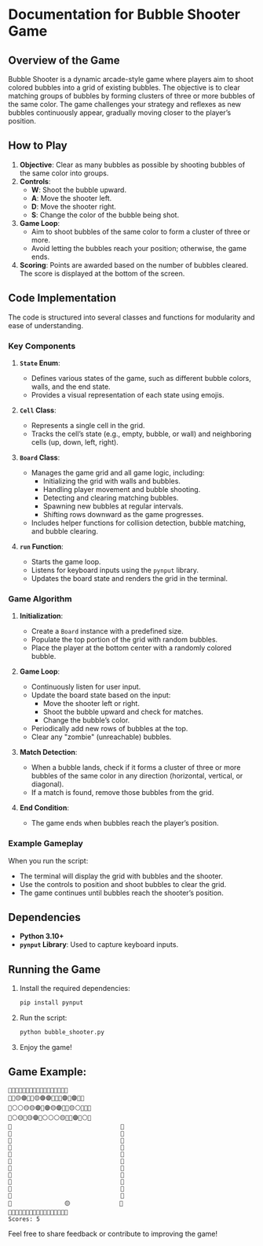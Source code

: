 # Documentation for Bubble Shooter Game

## Overview of the Game
Bubble Shooter is a dynamic arcade-style game where players aim to shoot colored bubbles into a grid of existing bubbles. The objective is to clear matching groups of bubbles by forming clusters of three or more bubbles of the same color. The game challenges your strategy and reflexes as new bubbles continuously appear, gradually moving closer to the player’s position.

## How to Play
1. **Objective**: Clear as many bubbles as possible by shooting bubbles of the same color into groups.
2. **Controls**:
   - **W**: Shoot the bubble upward.
   - **A**: Move the shooter left.
   - **D**: Move the shooter right.
   - **S**: Change the color of the bubble being shot.
3. **Game Loop**:
   - Aim to shoot bubbles of the same color to form a cluster of three or more.
   - Avoid letting the bubbles reach your position; otherwise, the game ends.
4. **Scoring**: Points are awarded based on the number of bubbles cleared. The score is displayed at the bottom of the screen.

## Code Implementation
The code is structured into several classes and functions for modularity and ease of understanding.

### Key Components
1. **`State` Enum**:
   - Defines various states of the game, such as different bubble colors, walls, and the end state.
   - Provides a visual representation of each state using emojis.

2. **`Cell` Class**:
   - Represents a single cell in the grid.
   - Tracks the cell’s state (e.g., empty, bubble, or wall) and neighboring cells (up, down, left, right).

3. **`Board` Class**:
   - Manages the game grid and all game logic, including:
     - Initializing the grid with walls and bubbles.
     - Handling player movement and bubble shooting.
     - Detecting and clearing matching bubbles.
     - Spawning new bubbles at regular intervals.
     - Shifting rows downward as the game progresses.
   - Includes helper functions for collision detection, bubble matching, and bubble clearing.

4. **`run` Function**:
   - Starts the game loop.
   - Listens for keyboard inputs using the `pynput` library.
   - Updates the board state and renders the grid in the terminal.

### Game Algorithm
1. **Initialization**:
   - Create a `Board` instance with a predefined size.
   - Populate the top portion of the grid with random bubbles.
   - Place the player at the bottom center with a randomly colored bubble.

2. **Game Loop**:
   - Continuously listen for user input.
   - Update the board state based on the input:
     - Move the shooter left or right.
     - Shoot the bubble upward and check for matches.
     - Change the bubble’s color.
   - Periodically add new rows of bubbles at the top.
   - Clear any "zombie" (unreachable) bubbles.

3. **Match Detection**:
   - When a bubble lands, check if it forms a cluster of three or more bubbles of the same color in any direction (horizontal, vertical, or diagonal).
   - If a match is found, remove those bubbles from the grid.

4. **End Condition**:
   - The game ends when bubbles reach the player’s position.

### Example Gameplay
When you run the script:
- The terminal will display the grid with bubbles and the shooter.
- Use the controls to position and shoot bubbles to clear the grid.
- The game continues until bubbles reach the shooter’s position.


## Dependencies
- **Python 3.10+**
- **`pynput` Library**: Used to capture keyboard inputs.

## Running the Game
1. Install the required dependencies:
   ```bash
   pip install pynput
   ```
2. Run the script:
   ```bash
   python bubble_shooter.py
   ```
3. Enjoy the game!

## Game Example:
```
🔹🔹🔹🔹🔹🔹🔹🔹🔹🔹🔹🔹🔹🔹🔹🔹🔹
🔹🔵🟡🟣🔴🔴🟡🟣🟣🔵🔴🔵🟣🔴🟣🔵🔹
🔹⚪️⚪️🟡🟡🟣🔴🟣🟡🟣🔵🔴🟡⚪️🔴🔵🔹
🔹⚪️🟡🔴🟡🟣🔵⚪️⚪️⚪️🟡🔴🔵🟣🔴⚪️🔹
🔹                               🔹
🔹                               🔹
🔹                               🔹
🔹                               🔹
🔹                               🔹
🔹                               🔹
🔹                               🔹
🔹                               🔹
🔹                               🔹
🔹                               🔹
🔹                               🔹
🔹               🟡              🔹
🔹🔹🔹🔹🔹🔹🔹🔹🔹🔹🔹🔹🔹🔹🔹🔹🔹
Scores: 5
```
Feel free to share feedback or contribute to improving the game!
